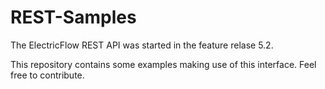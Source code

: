# REST-Samples

The ElectricFlow REST API was started in the feature relase 5.2.

This repository contains some examples making use of this interface. Feel free to contribute.
